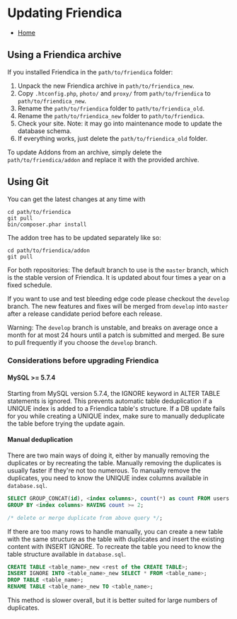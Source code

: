 Updating Friendica
===============

* [Home](help)

## Using a Friendica archive

If you installed Friendica in the ``path/to/friendica`` folder:
1. Unpack the new Friendica archive in ``path/to/friendica_new``.
2. Copy ``.htconfig.php``, ``photo/`` and ``proxy/`` from ``path/to/friendica`` to ``path/to/friendica_new``.
3. Rename the ``path/to/friendica`` folder to ``path/to/friendica_old``.
4. Rename the ``path/to/friendica_new`` folder to ``path/to/friendica``.
5. Check your site. Note: it may go into maintenance mode to update the database schema.
6. If everything works, just delete the ``path/to/friendica_old`` folder.

To update Addons from an archive, simply delete the ``path/to/friendica/addon`` and replace it with the provided archive.

## Using Git

You can get the latest changes at any time with

    cd path/to/friendica
    git pull
    bin/composer.phar install

The addon tree has to be updated separately like so:

    cd path/to/friendica/addon
    git pull

For both repositories:
The default branch to use is the ``master`` branch, which is the stable version of Friendica.
It is updated about four times a year on a fixed schedule.

If you want to use and test bleeding edge code please checkout the ``develop`` branch.
The new features and fixes will be merged from ``develop`` into ``master`` after a release candidate period before each release.

Warning: The ``develop`` branch is unstable, and breaks on average once a month for at most 24 hours until a patch is submitted and merged.
Be sure to pull frequently if you choose the ``develop`` branch.

### Considerations before upgrading Friendica

#### MySQL >= 5.7.4

Starting from MySQL version 5.7.4, the IGNORE keyword in ALTER TABLE statements is ignored.
This prevents automatic table deduplication if a UNIQUE index is added to a Friendica table's structure.
If a DB update fails for you while creating a UNIQUE index, make sure to manually deduplicate the table before trying the update again.

#### Manual deduplication

There are two main ways of doing it, either by manually removing the duplicates or by recreating the table.
Manually removing the duplicates is usually faster if they're not too numerous.
To manually remove the duplicates, you need to know the UNIQUE index columns available in `database.sql`.

```SQL
SELECT GROUP_CONCAT(id), <index columns>, count(*) as count FROM users
GROUP BY <index columns> HAVING count >= 2;

/* delete or merge duplicate from above query */;
```

If there are too many rows to handle manually, you can create a new table with the same structure as the table with duplicates and insert the existing content with INSERT IGNORE.
To recreate the table you need to know the table structure available in `database.sql`.

```SQL
CREATE TABLE <table_name>_new <rest of the CREATE TABLE>;
INSERT IGNORE INTO <table_name>_new SELECT * FROM <table_name>;
DROP TABLE <table_name>;
RENAME TABLE <table_name>_new TO <table_name>;
```

This method is slower overall, but it is better suited for large numbers of duplicates.